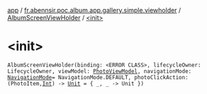 [app](../../index.md) / [fr.abennsir.poc.album.app.gallery.simple.viewholder](../index.md) / [AlbumScreenViewHolder](index.md) / [&lt;init&gt;](./-init-.md)

# &lt;init&gt;

`AlbumScreenViewHolder(binding: <ERROR CLASS>, lifecycleOwner: LifecycleOwner, viewModel: `[`PhotoViewModel`](../../fr.abennsir.poc.album.app.gallery.simple.viewmodel/-photo-view-model/index.md)`, navigationMode: `[`NavigationMode`](../../fr.abennsir.poc.album.app.gallery.data/-navigation-mode/index.md)` = NavigationMode.DEFAULT, photoClickAction: (PhotoItem, `[`Int`](https://kotlinlang.org/api/latest/jvm/stdlib/kotlin/-int/index.html)`) -> `[`Unit`](https://kotlinlang.org/api/latest/jvm/stdlib/kotlin/-unit/index.html)` = { _, _ -> Unit })`